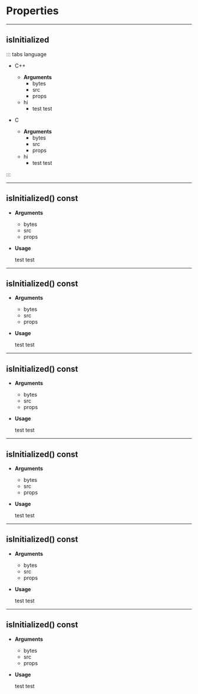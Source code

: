 # Properties

---

## isInitialized

::: tabs language

- C++

    - **Arguments**
        - bytes
        - src
        - props
    - hi
        - test test

- C

    - **Arguments**
        - bytes
        - src
        - props
    - hi
        - test test

:::

---

## isInitialized() const

- **Arguments**
  - bytes
  - src
  - props

- **Usage**

    test test

---

## isInitialized() const

- **Arguments**
  - bytes
  - src
  - props

- **Usage**

    test test

---

## isInitialized() const

- **Arguments**
  - bytes
  - src
  - props

- **Usage**

    test test

---

## isInitialized() const

- **Arguments**
  - bytes
  - src
  - props

- **Usage**

    test test

---

## isInitialized() const

- **Arguments**
  - bytes
  - src
  - props

- **Usage**

    test test

---

## isInitialized() const

- **Arguments**
  - bytes
  - src
  - props

- **Usage**

    test test
